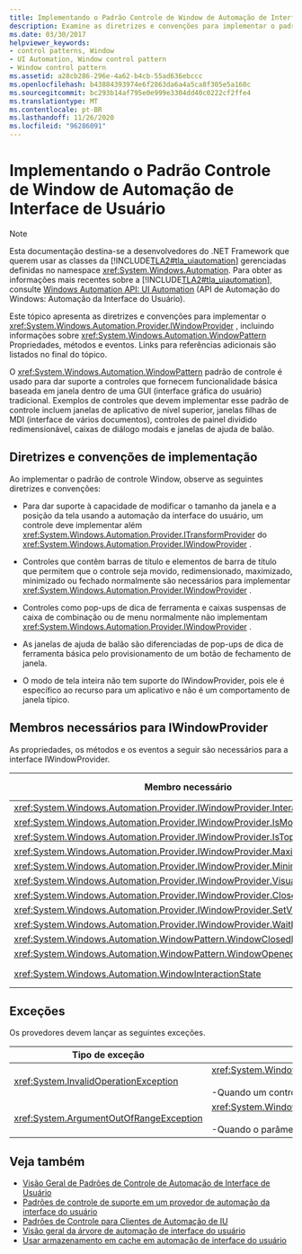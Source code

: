 ```yaml
---
title: Implementando o Padrão Controle de Window de Automação de Interface de Usuário
description: Examine as diretrizes e convenções para implementar o padrão de controle de janela na automação da interface do usuário. Conheça os membros necessários para a interface IWindowProvider.
ms.date: 03/30/2017
helpviewer_keywords:
- control patterns, Window
- UI Automation, Window control pattern
- Window control pattern
ms.assetid: a28cb286-296e-4a62-b4cb-55ad636ebccc
ms.openlocfilehash: b43884393974e6f2863da6a4a5ca8f305e5a160c
ms.sourcegitcommit: bc293b14af795e0e999e3304dd40c0222cf2ffe4
ms.translationtype: MT
ms.contentlocale: pt-BR
ms.lasthandoff: 11/26/2020
ms.locfileid: "96286091"
---
```

# <a name="implementing-the-ui-automation-window-control-pattern"></a>Implementando o Padrão Controle de Window de Automação de Interface de Usuário

> [!NOTE]
> Esta documentação destina-se a desenvolvedores do .NET Framework que querem usar as classes da [!INCLUDE[TLA2#tla_uiautomation](../../../includes/tla2sharptla-uiautomation-md.md)] gerenciadas definidas no namespace <xref:System.Windows.Automation>. Para obter as informações mais recentes sobre a [!INCLUDE[TLA2#tla_uiautomation](../../../includes/tla2sharptla-uiautomation-md.md)], consulte [Windows Automation API: UI Automation](/windows/win32/winauto/entry-uiauto-win32) (API de Automação do Windows: Automação da Interface do Usuário).  
  
 Este tópico apresenta as diretrizes e convenções para implementar o <xref:System.Windows.Automation.Provider.IWindowProvider> , incluindo informações sobre <xref:System.Windows.Automation.WindowPattern> Propriedades, métodos e eventos. Links para referências adicionais são listados no final do tópico.  
  
 O <xref:System.Windows.Automation.WindowPattern> padrão de controle é usado para dar suporte a controles que fornecem funcionalidade básica baseada em janela dentro de uma GUI (interface gráfica do usuário) tradicional. Exemplos de controles que devem implementar esse padrão de controle incluem janelas de aplicativo de nível superior, janelas filhas de MDI (interface de vários documentos), controles de painel dividido redimensionável, caixas de diálogo modais e janelas de ajuda de balão.  
  
<a name="Implementation_Guidelines_and_Conventions"></a>

## <a name="implementation-guidelines-and-conventions"></a>Diretrizes e convenções de implementação  

 Ao implementar o padrão de controle Window, observe as seguintes diretrizes e convenções:  
  
- Para dar suporte à capacidade de modificar o tamanho da janela e a posição da tela usando a automação da interface do usuário, um controle deve implementar além <xref:System.Windows.Automation.Provider.ITransformProvider> do <xref:System.Windows.Automation.Provider.IWindowProvider> .  
  
- Controles que contêm barras de título e elementos de barra de título que permitem que o controle seja movido, redimensionado, maximizado, minimizado ou fechado normalmente são necessários para implementar <xref:System.Windows.Automation.Provider.IWindowProvider> .  
  
- Controles como pop-ups de dica de ferramenta e caixas suspensas de caixa de combinação ou de menu normalmente não implementam <xref:System.Windows.Automation.Provider.IWindowProvider> .  
  
- As janelas de ajuda de balão são diferenciadas de pop-ups de dica de ferramenta básica pelo provisionamento de um botão de fechamento de janela.  
  
- O modo de tela inteira não tem suporte do IWindowProvider, pois ele é específico ao recurso para um aplicativo e não é um comportamento de janela típico.  
  
<a name="Required_Members_for_IWindowProvider"></a>

## <a name="required-members-for-iwindowprovider"></a>Membros necessários para IWindowProvider  

 As propriedades, os métodos e os eventos a seguir são necessários para a interface IWindowProvider.  
  
|Membro necessário|Tipo de membro|Observações|  
|---------------------|-----------------|-----------|  
|<xref:System.Windows.Automation.Provider.IWindowProvider.InteractionState%2A>|Propriedade|Nenhum|  
|<xref:System.Windows.Automation.Provider.IWindowProvider.IsModal%2A>|Propriedade|Nenhum|  
|<xref:System.Windows.Automation.Provider.IWindowProvider.IsTopmost%2A>|Propriedade|Nenhum|  
|<xref:System.Windows.Automation.Provider.IWindowProvider.Maximizable%2A>|Propriedade|Nenhum|  
|<xref:System.Windows.Automation.Provider.IWindowProvider.Minimizable%2A>|Propriedade|Nenhum|  
|<xref:System.Windows.Automation.Provider.IWindowProvider.VisualState%2A>|Propriedade|Nenhum|  
|<xref:System.Windows.Automation.Provider.IWindowProvider.Close%2A>|Método|Nenhum|  
|<xref:System.Windows.Automation.Provider.IWindowProvider.SetVisualState%2A>|Método|Nenhum|  
|<xref:System.Windows.Automation.Provider.IWindowProvider.WaitForInputIdle%2A>|Método|Nenhum|  
|<xref:System.Windows.Automation.WindowPattern.WindowClosedEvent>|Evento|Nenhum|  
|<xref:System.Windows.Automation.WindowPattern.WindowOpenedEvent>|Evento|Nenhum|  
|<xref:System.Windows.Automation.WindowInteractionState>|Evento|Não é garantido que seja <xref:System.Windows.Automation.WindowInteractionState.ReadyForUserInteraction>|  
  
<a name="Exceptions"></a>

## <a name="exceptions"></a>Exceções  

 Os provedores devem lançar as seguintes exceções.  
  
|Tipo de exceção|Condição|  
|--------------------|---------------|  
|<xref:System.InvalidOperationException>|<xref:System.Windows.Automation.Provider.IWindowProvider.SetVisualState%2A><br /><br /> -Quando um controle não dá suporte a um comportamento solicitado.|  
|<xref:System.ArgumentOutOfRangeException>|<xref:System.Windows.Automation.Provider.IWindowProvider.WaitForInputIdle%2A><br /><br /> -Quando o parâmetro não é um número válido.|  
  
## <a name="see-also"></a>Veja também

- [Visão Geral de Padrões de Controle de Automação de Interface de Usuário](ui-automation-control-patterns-overview.md)
- [Padrões de controle de suporte em um provedor de automação da interface do usuário](support-control-patterns-in-a-ui-automation-provider.md)
- [Padrões de Controle para Clientes de Automação de IU](ui-automation-control-patterns-for-clients.md)
- [Visão geral da árvore de automação de interface do usuário](ui-automation-tree-overview.md)
- [Usar armazenamento em cache em automação de interface do usuário](use-caching-in-ui-automation.md)
